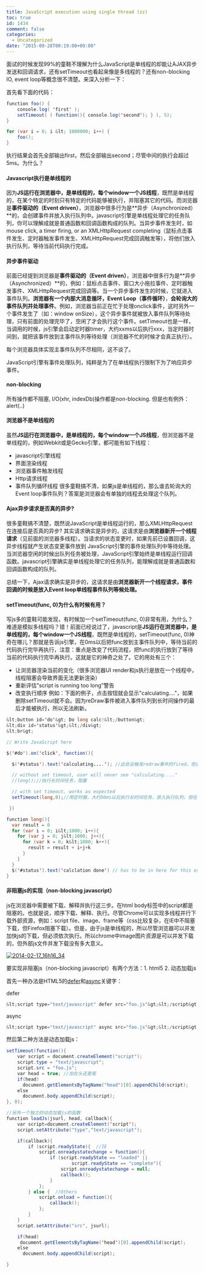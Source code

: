 ```yaml
---
title: JavaScript execution using single thread (zz)
toc: true
id: 1434
comment: false
categories:
  - Uncategorized
date: "2015-09-28T00:19:00+00:00"
---
```


面试的时候发现99%的童鞋不理解为什么JavaScript是单线程的却能让AJAX异步发送和回调请求，还有setTimeout也看起来像是多线程的？还有non-blocking IO, event loop等概念很不清楚。来深入分析一下：

首先看下面的代码：


```java
function foo() {
    console.log( 'first' );
    setTimeout( ( function(){ console.log('second'); } ), 5);
}

for (var i = 0; i &lt; 1000000; i++) {
    foo();
}
```

<div>执行结果会首先全部输出first，然后全部输出second；尽管中间的执行会超过5ms。为什么？</div>

#### Javascript执行是单线程的

因为**JS运行在浏览器中，是单线程的，每个window一个JS线程**，既然是单线程的，在某个特定的时刻只有特定的代码能够被执行，并阻塞其它的代码。而浏览器是**事件驱动的（Event driven）**，浏览器中很多行为是**异步（Asynchronized）**的，会创建事件并放入执行队列中。javascript引擎是单线程处理它的任务队列，你可以理解成就是普通函数和回调函数构成的队列。当异步事件发生时，如mouse click, a timer firing, or an XMLHttpRequest completing（鼠标点击事件发生、定时器触发事件发生、XMLHttpRequest完成回调触发等），将他们放入执行队列，等待当前代码执行完成。

#### 异步事件驱动

前面已经提到浏览器是**事件驱动的（Event driven）**，浏览器中很多行为是**异步（Asynchronized）**的，例如：鼠标点击事件、窗口大小拖拉事件、定时器触发事件、XMLHttpRequest完成回调等。当一个异步事件发生的时候，它就进入事件队列。**浏览器有一个内部大消息循环，Event Loop（事件循环）**，**会轮询大的事件队列并处理事件**。例如，浏览器当前正在忙于处理onclick事件，这时另外一个事件发生了（如：window onSize），这个异步事件就被放入事件队列等待处理，只有前面的处理完毕了，空闲了才会执行这个事件。setTimeout也是一样，当调用的时候，js引擎会启动定时器timer，大约xxms以后执行xxx，当定时器时间到，就把该事件放到主事件队列等待处理（浏览器不忙的时候才会真正执行）。

每个浏览器具体实现主事件队列不尽相同，这不谈了。

JavaScript引擎有事件处理队列，纯粹是为了在单线程执行限制下为了响应异步事件。

#### non-blocking

所有操作都不阻塞, I/O(xhr, indexDb)操作都是non-blocking. 但是也有例外：alert(..)

#### 浏览器不是单线程的

虽然**JS运行在浏览器中，是单线程的，每个window一个JS线程**，但浏览器不是单线程的，例如Webkit或是Gecko引擎，都可能有如下线程：

*   javascript引擎线程
*   界面渲染线程
*   浏览器事件触发线程
*   Http请求线程
*   事件队列循环线程
很多童鞋搞不清，如果js是单线程的，那么谁去轮询大的Event loop事件队列？答案是浏览器会有单独的线程去处理这个队列。

#### Ajax异步请求是否真的异步?

很多童鞋搞不清楚，既然说JavaScript是单线程运行的，那么XMLHttpRequest在连接后是否真的异步?
其实请求确实是异步的，这请求是由**浏览器新开一个线程请求**（见前面的浏览器多线程）。当请求的状态变更时，如果先前已设置回调，这异步线程就产生状态变更事件放到 JavaScript引擎的事件处理队列中等待处理。当浏览器空闲的时候出队列任务被处理，JavaScript引擎始终是单线程运行回调函数。javascript引擎确实是单线程处理它的任务队列，能理解成就是普通函数和回调函数构成的队列。

总结一下，Ajax请求确实是异步的，这请求是由**浏览器新开一个线程请求，事件回调的时候是放入Event loop单线程事件队列等候处理。**

#### setTimeout(func, 0)为什么有时候有用？

写js多的童鞋可能发现，有时候加一个setTimeout(func, 0)非常有用，为什么？难道是模拟多线程吗？错！前面已经说过了，javascript是**JS运行在浏览器中，是单线程的，每个window一个JS线程**，既然是单线程的，setTimeout(func, 0)神奇在哪儿？那就是告诉js引擎，在0ms以后把func放到主事件队列中，等待当前的代码执行完毕再执行，注意：重点是改变了代码流程，把func的执行放到了等待当前的代码执行完毕再执行。这就是它的神奇之处了。它的用处有三个：

*   让浏览器渲染当前的变化（很多浏览器UI render和js执行是放在一个线程中，线程阻塞会导致界面无法更新渲染）
*   重新评估”script is running too long”警告
*   改变执行顺序
例如：下面的例子，点击按钮就会显示"calculating...."，如果删除setTimeout就不会。因为reDraw事件被进入事件队列到长时间操作的最后才能被执行，所以无法刷新。


```java
&lt;button id='do'&gt; Do long calc!&lt;/button&gt;
&lt;div id='status'&gt;&lt;/div&gt;
&lt;br&gt;
```



```java
// Write JavaScript here 

$('#do').on('click', function(){

  $('#status').text('calculating....'); //此处会触发redraw事件的fired，但会放到队列里执行，直到long()执行完。

  // without set timeout, user will never see "calculating...."
  //long();//执行长时间任务，阻塞

  // with set timeout, works as expected
  setTimeout(long,0);//用定时器，大约50ms以后执行长时间任务，放入执行队列，但在redraw之后了，根据先进先出原则

 })

function long(){
  var result = 0
  for (var i = 0; i&lt;1000; i++){
    for (var j = 0; j&lt;1000; j++){
      for (var k = 0; k&lt;1000; k++){
        result = result + i+j+k
      }
    } 
  }
  $('#status').text('calclation done') // has to be in here for this example. or else it will ALWAYS run instantly. This is the same as passing it a callback 
}
```


#### 非阻塞js的实现（non-blocking javascript）

js在浏览器中需要被下载、解释并执行这三步。在html body标签中的script都是阻塞的。也就是说，顺序下载、解释、执行。尽管Chrome可以实现多线程并行下载外部资源，例如：script file、image、frame等（css比较复杂，在IE中不阻塞下载，但Firefox阻塞下载）。但是，由于js是单线程的，所以尽管浏览器可以并发加快js的下载，但必须依次执行。所以chrome中image图片资源是可以并发下载的，但外部js文件并发下载没有多大意义。

[![2014-02-17_16h16_34](/media/171639190852606.png "2014-02-17_16h16_34")](/media/171639163893646.png)

要实现非阻塞js（non-blocking javascript）有两个方法：1\. html5 2\. 动态加载js

首先一种办法是HTML5的[defer](http://www.w3schools.com/TAGs/att_script_defer.asp)和[async](http://www.w3schools.com/tags/att_script_async.asp)关键字：

defer


```java
&lt;script type="text/javascript" defer src="foo.js"&gt;&lt;/script&gt;
```

<div></div>
async
<div>
<div id="highlighter_263429" class="syntaxhighlighter js">


```java
&lt;script type="text/javascript" async src="foo.js"&gt;&lt;/script&gt;
```

</div>
</div>
然后第二种方法是动态加载js：


```java
setTimeout(function(){
    var script = document.createElement("script");
    script.type = "text/javascript";
    script.src = "foo.js";
    var head = true; //加在头还是尾
    if(head)
      document.getElementsByTagName("head")[0].appendChild(script);
    else
      document.body.appendChild(script);
}, 0);

//另外一个独立的动态加载js的函数
function loadJs(jsurl, head, callback){
    var script=document.createElement('script');
    script.setAttribute("type","text/javascript");

    if(callback){
        if (script.readyState){  //IE
            script.onreadystatechange = function(){
                if (script.readyState == "loaded" ||
                        script.readyState == "complete"){
                    script.onreadystatechange = null;
                    callback();
                }
            };
        } else {  //Others
            script.onload = function(){
                callback();
            };
        }
    }
    script.setAttribute("src", jsurl);

    if(head)
     document.getElementsByTagName('head')[0].appendChild(script);
    else
      document.body.appendChild(script);

}
```

<div></div>

